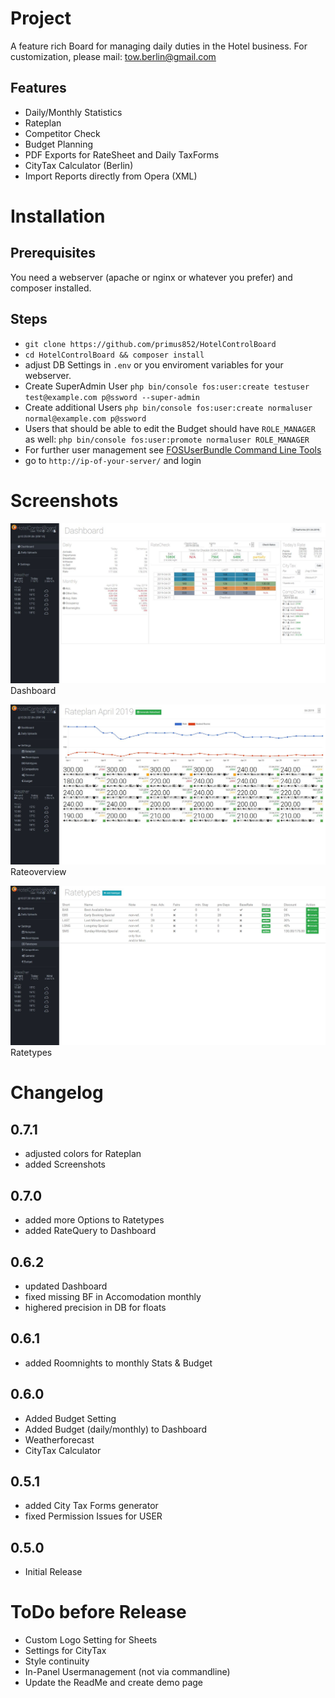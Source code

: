 # Project #
A feature rich Board for managing daily duties in the Hotel business. For customization, please mail: tow.berlin@gmail.com

## Features ##
- Daily/Monthly Statistics
- Rateplan
- Competitor Check
- Budget Planning
- PDF Exports for RateSheet and Daily TaxForms
- CityTax Calculator (Berlin)
- Import Reports directly from Opera (XML)

# Installation ##
## Prerequisites ##
You need a webserver (apache or nginx or whatever you prefer) and composer installed.

## Steps ##
- `git clone https://github.com/primus852/HotelControlBoard`
- `cd HotelControlBoard && composer install`
- adjust DB Settings in `.env` or you enviroment variables for your webserver.
- Create SuperAdmin User `php bin/console fos:user:create testuser test@example.com p@ssword --super-admin`
- Create additional Users `php bin/console fos:user:create normaluser normal@example.com p@ssword`
- Users that should be able to edit the Budget should have `ROLE_MANAGER` as well: `php bin/console fos:user:promote normaluser ROLE_MANAGER`
- For further user management see [FOSUserBundle Command Line Tools](https://symfony.com/doc/2.0/bundles/FOSUserBundle/command_line_tools.html)
- go to `http://ip-of-your-server/` and login

# Screenshots #
![alt text](https://raw.githubusercontent.com/primus852/HotelControlBoard/master/public/assets/screens/dashboard_0.7.1.jpg "Dashboard")
Dashboard

![alt text](https://raw.githubusercontent.com/primus852/HotelControlBoard/master/public/assets/screens/rateplan_0.7.1.jpg "Rateoverview")
Rateoverview

![alt text](https://raw.githubusercontent.com/primus852/HotelControlBoard/master/public/assets/screens/budget_0.7.1.jpg "Ratetypes")
Ratetypes


# Changelog #

## 0.7.1 ##
- adjusted colors for Rateplan
- added Screenshots

## 0.7.0 ##
- added more Options to Ratetypes
- added RateQuery to Dashboard

## 0.6.2 ##
- updated Dashboard
- fixed missing BF in Accomodation monthly
- highered precision in DB for floats

## 0.6.1 ##
- added Roomnights to monthly Stats & Budget

## 0.6.0 ##
- Added Budget Setting
- Added Budget (daily/monthly) to Dashboard
- Weatherforecast
- CityTax Calculator

## 0.5.1 ##
- added City Tax Forms generator
- fixed Permission Issues for USER

## 0.5.0 ##
- Initial Release

# ToDo before Release #
- Custom Logo Setting for Sheets
- Settings for CityTax
- Style continuity
- In-Panel Usermanagement (not via commandline)
- Update the ReadMe and create demo page
